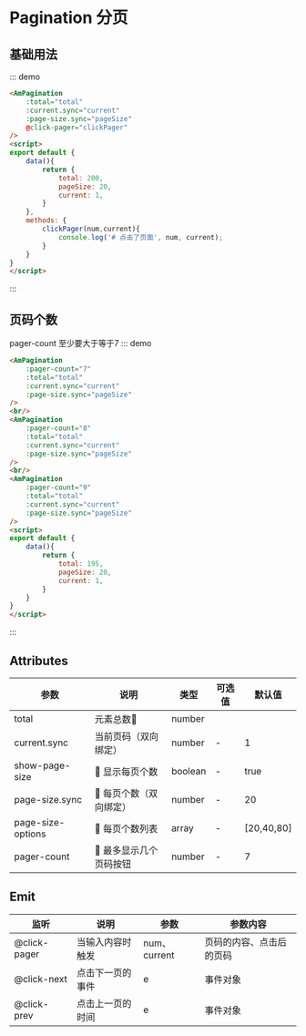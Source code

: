 # Pagination 分页

## 基础用法
::: demo
```html
<AmPagination
    :total="total"
    :current.sync="current"
    :page-size.sync="pageSize"
    @click-pager="clickPager"
/>
<script>
export default {
    data(){
        return {
            total: 200,
            pageSize: 20,
            current: 1,
        }
    },
    methods: {
        clickPager(num,current){
            console.log('# 点击了页面', num, current);
        }
    }
}
</script>
```
:::

## 页码个数
pager-count 至少要大于等于7
::: demo
```html
<AmPagination
    :pager-count="7"
    :total="total"
    :current.sync="current"
    :page-size.sync="pageSize"
/>
<br/>
<AmPagination
    :pager-count="8"
    :total="total"
    :current.sync="current"
    :page-size.sync="pageSize"
/>
<br/>
<AmPagination
    :pager-count="9"
    :total="total"
    :current.sync="current"
    :page-size.sync="pageSize"
/>
<script>
export default {
    data(){
        return {
            total: 195,
            pageSize: 20,
            current: 1,
        }
    }
}
</script>
```
:::

## Attributes
| 参数       | 说明        | 类型       | 可选值         | 默认值   |
|---------- |------------ |---------- |-------------  |-------- |
| total | 元素总数 | number | | |
| current.sync      | 当前页码（双向绑定）      |  number  |  -  |   1   |
| show-page-size |  显示每页个数  |  boolean  | - | true |
| page-size.sync |  每页个数（双向绑定）  |  number  | - | 20 |
| page-size-options |  每页个数列表  |  array  | - | [20,40,80] |
| pager-count |  最多显示几个页码按钮  |  number  | - | 7 |

## Emit
| 监听       | 说明        | 参数       | 参数内容         |
|---------- |------------ |----------|-------------  |
| @click-pager     |   当输入内容时触发    |  num、current  |  页码的内容、点击后的页码  |
| @click-next     |  点击下一页的事件   |  e  |  事件对象  |
| @click-prev     |  点击上一页的时间   |  e  |  事件对象  |